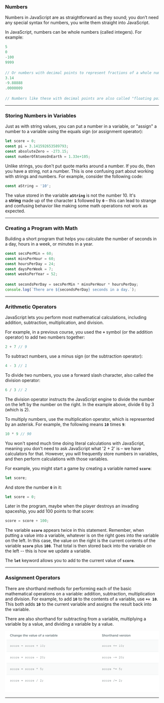 ### Numbers
Numbers in JavaScript are as straightforward as they sound; you don’t need any special syntax for numbers, you write them straight into JavaScript.

In JavaScript, numbers can be whole numbers (called integers). For example:

```js
5
0
-100
9999

// Or numbers with decimal points to represent fractions of a whole number like:
3.14
-9.88888
.0000009

// Numbers like these with decimal points are also called "floating point numbers." JavaScript even lets you use scientific notation to represent really large or really small numbers:
```

***

### Storing Numbers in Variables
Just as with string values, you can put a number in a variable, or "assign" a number to a variable using the equals sign (or assignment operator):

```jsx
let score = 0;
const pi = 3.141592653589793;
const absoluteZero = -273.15;
const numberOfAtomsOnEarth = 1.33e+105;
```

Unlike strings, you don't put quote marks around a number. If you do, then you have a string, not a number. This is one confusing part about working with strings and numbers. For example, consider the following code:

```jsx
const aString = '10';
```

The value stored in the variable **`aString`** is not the number 10. It's a **string** made up of the character **`1`** followed by **`0`** – this can lead to strange and confusing behavior like making some math operations not work as expected.

***

### Creating a Program with Math
Building a short program that helps you calculate the number of seconds in a day, hours in a week, or minutes in a year.

```jsx
const secsPerMin = 60;
const minsPerHour = 60;
const hoursPerDay = 24;
const daysPerWeek = 7;
const weeksPerYear = 52;

const secondsPerDay = secsPerMin * minsPerHour * hoursPerDay;
console.log(`There are ${secondsPerDay} seconds in a day.`);
```

***

### Arithmetic Operators
JavaScript lets you perform most mathematical calculations, including addition, subtraction, multiplication, and division.

For example, in a previous course, you used the **`+`** symbol (or the addition operator) to add two numbers together:

```jsx
2 + 7 // 9
```

To subtract numbers, use a minus sign (or the subtraction operator):

```jsx
4 - 3 // 1
```

To divide two numbers, you use a forward slash character, also called the division operator:

```jsx
6 / 3 // 2
```

The division operator instructs the JavaScript engine to divide the number on the left by the number on the right. In the example above, divide 6 by 3 (which is 2).

To multiply numbers, use the multiplication operator, which is represented by an asterisk. For example, the following means **`10`** times **`9`**:

```jsx
10 * 9 // 90
```

You won't spend much time doing literal calculations with JavaScript, meaning you don't need to ask JavaScript what '2 + 2' is – we have calculators for that. However, you will frequently store numbers in variables, and then perform calculations with those variables.

For example, you might start a game by creating a variable named **`score`**:

```jsx
let score;
```

And store the number **`0`** in it:

```jsx
let score = 0;
```

Later in the program, maybe when the player destroys an invading spaceship, you add 100 points to that score:

```js
score = score + 100;
```

The variable **`score`** appears twice in this statement. Remember, when putting a value into a variable, whatever is on the right goes into the variable on the left. In this case, the value on the right is the current contents of the variable **`score`** plus **`100`**. That total is then stored back into the variable on the left -- this is how we update a variable.

The **`let`** keyword allows you to add to the current value of **`score`**.

***

### Assignment Operators
There are shorthand methods for performing each of the basic mathematical operations on a variable: addition, subtraction, multiplication and division. For example, to add **`10`** to the contents of a variable, use **`+= 10`**. This both adds **`10`** to the current variable and assigns the result back into the variable.

There are also shorthand for subtracting from a variable, multiplying a variable by a value, and dividing a variable by a value.
<br>

![Assignment Operators](/img/assignoperators.png)

***